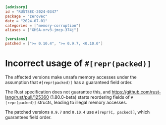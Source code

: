 ```toml
[advisory]
id = "RUSTSEC-2024-0347"
package = "zerovec"
date = "2024-07-01"
categories = ["memory-corruption"]
aliases = ["GHSA-xrv3-jmcp-374j"]

[versions]
patched = [">= 0.10.4", ">= 0.9.7, <0.10.0"]
```

# Incorrect usage of `#[repr(packed)]`

The affected versions make unsafe memory accesses under the assumption that `#[repr(packed)]` has a guaranteed field order. 

The Rust specification does not guarantee this, and https://github.com/rust-lang/rust/pull/125360 (1.80.0-beta) starts 
reordering fields of `#[repr(packed)]` structs, leading to illegal memory accesses.

The patched versions `0.9.7` and `0.10.4` use `#[repr(C, packed)]`, which guarantees field order.
